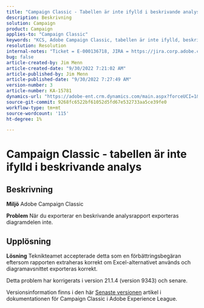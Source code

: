 ```yaml
---
title: "Campaign Classic - Tabellen är inte ifylld i beskrivande analys"
description: Beskrivning
solution: Campaign
product: Campaign
applies-to: "Campaign Classic"
keywords: "KCS, Adobe Campaign Classic, tabellen är inte ifylld, beskrivande analys, vanliga frågor och svar"
resolution: Resolution
internal-notes: "Ticket = E-000136718, JIRA = https://jira.corp.adobe.com/browse/NEO-24963"
bug: false
article-created-by: Jim Menn
article-created-date: "9/30/2022 7:21:02 AM"
article-published-by: Jim Menn
article-published-date: "9/30/2022 7:27:49 AM"
version-number: 3
article-number: KA-15781
dynamics-url: "https://adobe-ent.crm.dynamics.com/main.aspx?forceUCI=1&pagetype=entityrecord&etn=knowledgearticle&id=7872c36a-9040-ed11-9db1-0022480866ad"
source-git-commit: 9268fc6522bf61052d5fd67e532733aa5ce39fe0
workflow-type: tm+mt
source-wordcount: '115'
ht-degree: 1%

---
```


# Campaign Classic - tabellen är inte ifylld i beskrivande analys

## Beskrivning


<b>Miljö</b>
Adobe Campaign Classic

<b>Problem</b>
När du exporterar en beskrivande analysrapport exporteras diagramdelen inte.


## Upplösning


<b>Lösning</b>
Teknikteamet accepterade detta som en förbättringsbegäran eftersom rapporten extraheras korrekt om Excel-alternativet används och diagramavsnittet exporteras korrekt.

Detta problem har korrigerats i version 21.1.4 (version 9343) och senare.

Versionsinformation finns i den här [Senaste versionen](https://experienceleague.adobe.com/docs/campaign-classic/using/release-notes/latest-release.html?lang=en) artikel i dokumentationen för Campaign Classic i Adobe Experience League.
